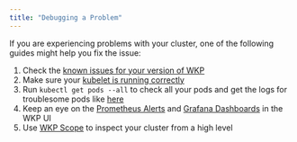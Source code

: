 ```yaml
---
title: "Debugging a Problem"
---
```


If you are experiencing problems with your cluster, one of the following guides might help you fix the issue:

1. Check the [known issues for your version of WKP ](/getting-started/known-issues.md)
2. Make sure your [kubelet is running correctly](kubelet.md)
3. Run `kubectl get pods --all` to check all your pods and get the logs for troublesome pods like [here](controller.md)
4. Keep an eye on the [Prometheus Alerts](/monitoring/alerts.md) and [Grafana Dashboards](/monitoring/dashboards.md) in the WKP UI
5. Use [WKP Scope](scope.md) to inspect your cluster from a high level
